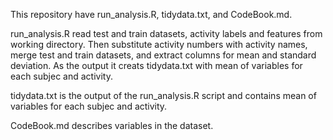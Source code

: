 This repository have run_analysis.R,  tidydata.txt, and CodeBook.md.

run_analysis.R read test and train datasets, activity labels and features from working directory. Then substitute activity numbers with activity names, merge test and train datasets, and extract columns for mean and standard deviation. As the output it creats tidydata.txt with mean of variables for each subjec and activity.

tidydata.txt is the output of the run_analysis.R script and contains mean of variables for each subjec and activity.

CodeBook.md describes variables in the dataset.